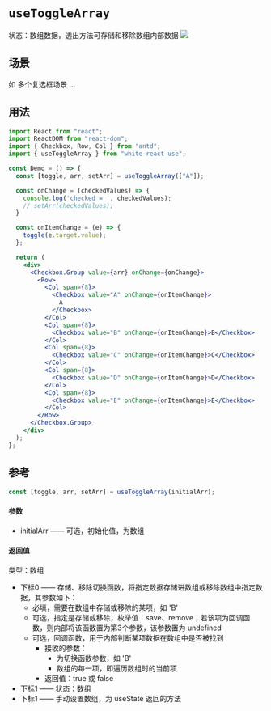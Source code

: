 # `useToggleArray`

状态：数组数据，透出方法可存储和移除数组内部数据 [![][img-demo]](https://codesandbox.io/s/usetogglearray-vqn24)


## 场景
如 多个复选框场景 ...


## 用法
```jsx
import React from "react";
import ReactDOM from "react-dom";
import { Checkbox, Row, Col } from "antd";
import { useToggleArray } from "white-react-use";

const Demo = () => {
  const [toggle, arr, setArr] = useToggleArray(["A"]);

  const onChange = (checkedValues) => {
    console.log('checked = ', checkedValues);
    // setArr(checkedValues);
  }

  const onItemChange = (e) => {
    toggle(e.target.value);
  };

  return (
    <div>
      <Checkbox.Group value={arr} onChange={onChange}>
        <Row>
          <Col span={8}>
            <Checkbox value="A" onChange={onItemChange}>
              A
            </Checkbox>
          </Col>
          <Col span={8}>
            <Checkbox value="B" onChange={onItemChange}>B</Checkbox>
          </Col>
          <Col span={8}>
            <Checkbox value="C" onChange={onItemChange}>C</Checkbox>
          </Col>
          <Col span={8}>
            <Checkbox value="D" onChange={onItemChange}>D</Checkbox>
          </Col>
          <Col span={8}>
            <Checkbox value="E" onChange={onItemChange}>E</Checkbox>
          </Col>
        </Row>
      </Checkbox.Group>
    </div>
  );
};
```


## 参考
```ts
const [toggle, arr, setArr] = useToggleArray(initialArr);
```
#### 参数
- initialArr —— 可选，初始化值，为数组

#### 返回值
类型：数组
- 下标0 —— 存储、移除切换函数，将指定数据存储进数组或移除数组中指定数据，其参数如下：
  - 必填，需要在数组中存储或移除的某项，如 'B'
  - 可选，指定是存储或移除，枚举值：save、remove；若该项为回调函数，则内部将该函数置为第3个参数，该参数置为 undefined
  - 可选，回调函数，用于内部判断某项数据在数组中是否被找到
    - 接收的参数：
      - 为切换函数参数，如 'B'
      - 数组的每一项，即遍历数组时的当前项
    - 返回值：true 或 false
- 下标1 —— 状态：数组
- 下标1 —— 手动设置数组，为 useState 返回的方法



[img-demo]: https://img.shields.io/badge/demo-%20%20%20%F0%9F%9A%80-green.svg
